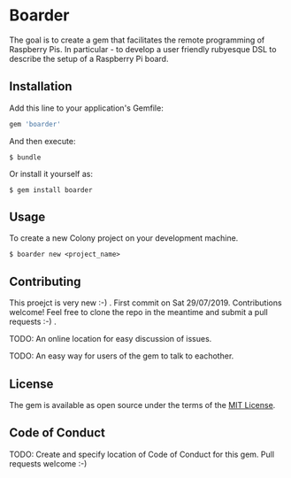 # Boarder

The goal is to create a gem that facilitates the remote programming of Raspberry Pis. In particular - to develop a user friendly rubyesque DSL to describe the setup of a Raspberry Pi board.
## Installation

Add this line to your application's Gemfile:

```ruby
gem 'boarder'
```

And then execute:

    $ bundle

Or install it yourself as:

    $ gem install boarder

## Usage

To create a new Colony project on your development machine.

	$ boarder new <project_name>	

## Contributing

This proejct is very new :-) . First commit on Sat 29/07/2019. Contributions welcome! Feel free to clone the repo in the meantime and submit a pull requests :-) . 

TODO: An online location for easy discussion of issues. 

TODO: An easy way for users of the gem to talk to eachother. 

## License

The gem is available as open source under the terms of the [MIT License](https://opensource.org/licenses/MIT).

## Code of Conduct

TODO: Create and specify location of Code of Conduct for this gem. Pull requests welcome :-)